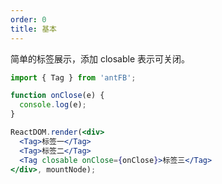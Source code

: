 ```yaml
---
order: 0
title: 基本
---
```


简单的标签展示，添加 closable 表示可关闭。

````jsx
import { Tag } from 'antFB';

function onClose(e) {
  console.log(e);
}

ReactDOM.render(<div>
  <Tag>标签一</Tag>
  <Tag>标签二</Tag>
  <Tag closable onClose={onClose}>标签三</Tag>
</div>, mountNode);
````
